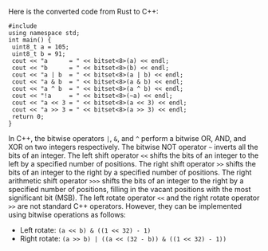 Here is the converted code from Rust to C++:
```
#include 
using namespace std;
int main() {
 uint8_t a = 105;
 uint8_t b = 91;
 cout << "a      = " << bitset<8>(a) << endl;
 cout << "b      = " << bitset<8>(b) << endl;
 cout << "a | b  = " << bitset<8>(a | b) << endl;
 cout << "a & b  = " << bitset<8>(a & b) << endl;
 cout << "a ^ b  = " << bitset<8>(a ^ b) << endl;
 cout << "!a     = " << bitset<8>(~a) << endl;
 cout << "a << 3 = " << bitset<8>(a << 3) << endl;
 cout << "a >> 3 = " << bitset<8>(a >> 3) << endl;
 return 0;
}
```
In C++, the bitwise operators `|`, `&`, and `^` perform a bitwise OR, AND, and XOR on two integers respectively. The bitwise NOT operator `~` inverts all the bits of an integer. The left shift operator `<<` shifts the bits of an integer to the left by a specified number of positions. The right shift operator `>>` shifts the bits of an integer to the right by a specified number of positions. The right arithmetic shift operator `>>>` shifts the bits of an integer to the right by a specified number of positions, filling in the vacant positions with the most significant bit (MSB).
The left rotate operator `<<` and the right rotate operator `>>` are not standard C++ operators. However, they can be implemented using bitwise operations as follows:
- Left rotate: `(a << b) & ((1 << 32) - 1)`
- Right rotate: `(a >> b) | ((a << (32 - b)) & ((1 << 32) - 1))`

